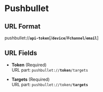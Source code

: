 # Pushbullet

## URL Format

<span class="bk">pushbullet://**`api-token`**[/**`device`**/#**`channel`**/**`email`**]</span>

## URL Fields

- **Token** (Required)<br>
  URL part: <code>pushbullet://<strong>token</strong>/targets</code>

- **Targets** (Required)<br>
  URL part: <code>pushbullet://token/<strong>targets</strong></code>
